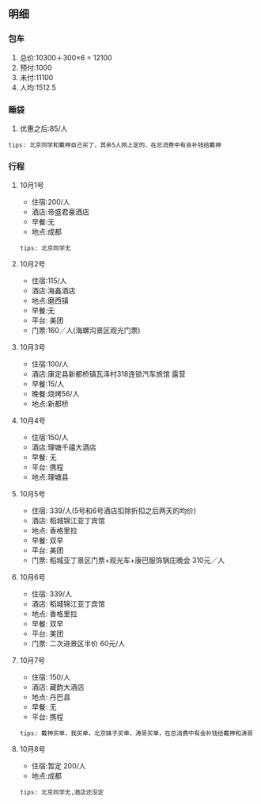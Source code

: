 ## 明细

### 包车
1. 总价:10300＋300×6 = 12100	
2. 预付:1000
3. 未付:11100
4. 人均:1512.5

### 睡袋
1. 优惠之后:85/人

 ```
 tips: 北京同学和戴神自己买了，其余5人网上定的，在总消费中有会补钱给戴神
 ```
 
### 行程

1. 10月1号
	* 住宿:200/人
	* 酒店:帝盛君豪酒店
	* 早餐:无
	* 地点:成都
	 
	```
	tips: 北京同学无
	```
 
2. 10月2号
	* 住宿:115/人
	* 酒店:海鑫酒店
	* 地点:磨西镇 
	* 早餐:无
	* 平台: 美团
	* 门票:160／人(海螺沟景区观光门票)

3. 10月3号
	* 住宿:100/人 
	* 酒店:康定县新都桥镇瓦泽村318连锁汽车旅馆 露营
	* 早餐:15/人
	* 晚餐:烧烤56/人
	* 地点:新都桥

4. 10月4号
	* 住宿:150/人
	* 酒店:理塘千禧大酒店
	* 早餐: 无
	* 平台: 携程
	* 地点:理塘县

5. 10月5号
	* 住宿: 339/人(5号和6号酒店扣除折扣之后两天的均价)
	* 酒店: 稻城锦江亚丁宾馆
	* 地点: 香格里拉
	* 早餐: 双早
	* 平台: 美团
	* 门票: 稻城亚丁景区门票+观光车+康巴服饰锅庄晚会 310元／人

6. 10月6号
	* 住宿: 339/人
	* 酒店: 稻城锦江亚丁宾馆
	* 地点: 香格里拉
	* 早餐: 双早
	* 平台: 美团
	* 门票: 二次进景区半价 60元/人

7. 10月7号
	* 住宿: 150/人
	* 酒店: 藏韵大酒店
	* 地点: 丹巴县
	* 早餐: 无
	* 平台: 携程
	
	 ```
	 tips: 戴神买单，我买单，北京妹子买单，涛哥买单，在总消费中有会补钱给戴神和涛哥
	 ```

8. 10月8号
	* 住宿:暂定 200/人
	* 地点:成都
	
	 ```
	 tips: 北京同学无,酒店还没定
	 ```

